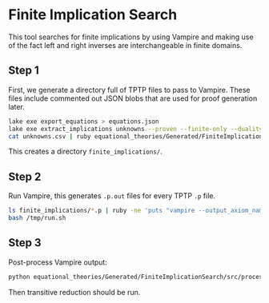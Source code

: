 # Finite Implication Search

This tool searches for finite implications by using Vampire and making use of the fact left and right inverses are interchangeable in finite domains.

## Step 1

First, we generate a directory full of TPTP files to pass to Vampire. These files include commented out JSON blobs that are used for proof generation later.

```sh
lake exe export_equations > equations.json
lake exe extract_implications unknowns --proven --finite-only --duality | ruby -rjson -e 'JSON.parse($stdin.read).each { |s| puts s["lhs"][8,10] + "," + s["rhs"][8,10] }' | sort -u > unknowns.csv
cat unknowns.csv | ruby equational_theories/Generated/FiniteImplicationSearch/src/generate_tptp.rb equations.json finite_implications
```

This creates a directory `finite_implications/`.

## Step 2

Run Vampire, this generates `.p.out` files for every TPTP `.p` file.

```sh
ls finite_implications/*.p | ruby -ne 'puts "vampire --output_axiom_names on --proof_extra full -t 0.4s #{$_.chomp} > #{$_.chomp}.out"' > /tmp/run.sh
bash /tmp/run.sh
```

## Step 3

Post-process Vampire output:

```sh
python equational_theories/Generated/FiniteImplicationSearch/src/process.py finite_implications/*.p > Proofs1.lean
```

Then transitive reduction should be run.
